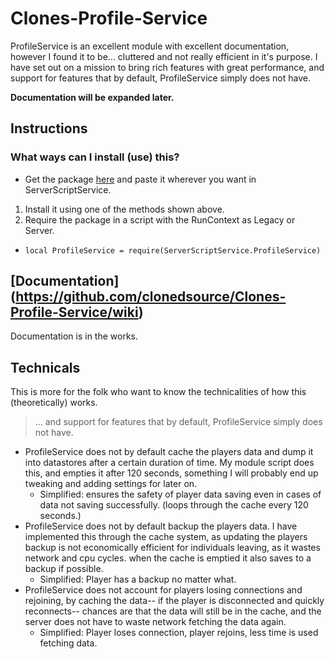 # Clones-Profile-Service
ProfileService is an excellent module with excellent documentation, however I found it to be... cluttered and not really efficient in it's purpose. I have set out on a mission to bring rich features with great performance, and support for features that by default, ProfileService simply does not have.

**Documentation will be expanded later.**

## Instructions
### What ways can I install (use) this?
* Get the package [here](https://create.roblox.com/marketplace/asset/12860449232/ProfileService) and paste it wherever you want in ServerScriptService. 
1. Install it using one of the methods shown above.
2. Require the package in a script with the RunContext as Legacy or Server.
  - ```local ProfileService = require(ServerScriptService.ProfileService) ```

## [Documentation] (https://github.com/clonedsource/Clones-Profile-Service/wiki)
Documentation is in the works.

## Technicals
This is more for the folk who want to know the technicalities of how this (theoretically) works.
> ... and support for features that by default, ProfileService simply does not have.
- ProfileService does not by default cache the players data and dump it into datastores after a certain duration of time. My module script does this, and empties it after 120 seconds, something I will probably end up tweaking and adding settings for later on.
   - Simplified: ensures the safety of player data saving even in cases of data not saving successfully. (loops through the cache every 120 seconds.)
- ProfileService does not by default backup the players data. I have implemented this through the cache system, as updating the players backup is not economically efficient for individuals leaving, as it wastes network and cpu cycles. when the cache is emptied it also saves to a backup if possible.
   - Simplified: Player has a backup no matter what.
- ProfileService does not account for players losing connections and rejoining, by caching the data-- if the player is disconnected and quickly reconnects-- chances are that the data will still be in the cache, and the server does not have to waste network fetching the data again.
   - Simplified: Player loses connection, player rejoins, less time is used fetching data.

